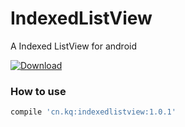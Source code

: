 IndexedListView
========

A Indexed ListView for android

[ ![Download](https://api.bintray.com/packages/kangqiao610/maven/IndexedListView/images/download.svg) ](https://bintray.com/kangqiao610/maven/IndexedListView/_latestVersion)

### How to use

```groovy
compile 'cn.kq:indexedlistview:1.0.1'
```

